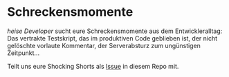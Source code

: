 # Schreckensmomente

_heise Developer_ sucht eure Schreckensmomente aus dem Entwickleralltag: Das vertrakte Testskript, das im produktiven Code geblieben ist, der nicht gelöschte vorlaute Kommentar, der Serverabsturz zum ungünstigen Zeitpunkt...

Teilt uns eure Shocking Shorts als <a href="https://github.com/ix-magazin/ShockingShorts/issues">Issue</a> in diesem Repo mit.
